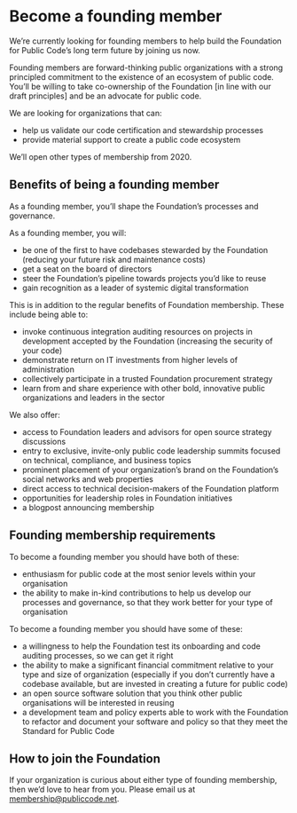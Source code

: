 # Become a founding member

We’re currently looking for founding members to help build the Foundation for Public Code’s long term future by joining us now.

Founding members are forward-thinking public organizations with a strong principled commitment to the existence of an ecosystem of public code. You’ll be willing to take co-ownership of the Foundation [in line with our draft principles] and be an advocate for public code.

We are looking for organizations that can:

* help us validate our code certification and stewardship processes
* provide material support to create a public code ecosystem

We’ll open other types of membership from 2020.

## Benefits of being a founding member

As a founding member, you’ll shape the Foundation’s processes and governance.

As a founding member, you will:

* be one of the first to have codebases stewarded by the Foundation (reducing your future risk and maintenance costs)
* get a seat on the board of directors
* steer the Foundation’s pipeline towards projects you’d like to reuse
* gain recognition as a leader of systemic digital transformation

This is in addition to the regular benefits of Foundation membership. These include being able to:

* invoke continuous integration auditing resources on projects in development accepted by the Foundation (increasing the security of your code)
* demonstrate return on IT investments from higher levels of administration
* collectively participate in a trusted Foundation procurement strategy
* learn from and share experience with other bold, innovative public organizations and leaders in the sector

We also offer:

* access to Foundation leaders and advisors for open source strategy discussions
* entry to exclusive, invite-only public code leadership summits focused on technical, compliance, and business topics
* prominent placement of your organization’s brand on the Foundation’s social networks and web properties
* direct access to technical decision-makers of the Foundation platform
* opportunities for leadership roles in Foundation initiatives
* a blogpost announcing membership

## Founding membership requirements

To become a founding member you should have both of these:

* enthusiasm for public code at the most senior levels within your organisation
* the ability to make in-kind contributions to help us develop our processes and governance, so that they work better for your type of organisation

To become a founding member you should have some of these:

* a willingness to help the Foundation test its onboarding and code auditing processes, so we can get it right
* the ability to make a significant financial commitment relative to your type and size of organization (especially if you don’t currently have a codebase available, but are invested in creating a future for public code)
* an open source software solution that you think other public organisations will be interested in reusing
* a development team and policy experts able to work with the Foundation to refactor and document your software and policy so that they meet the Standard for Public Code

## How to join the Foundation

If your organization is curious about either type of founding membership, then we’d love to hear from you. Please email us at <membership@publiccode.net>.
